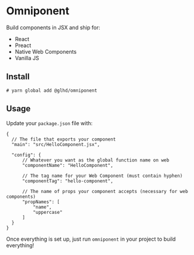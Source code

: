 # Omniponent

Build components in JSX and ship for:

- React
- Preact
- Native Web Components
- Vanilla JS

## Install

```shell
# yarn global add @glhd/omniponent
```

## Usage

Update your `package.json` file with:

```json5
{
  // The file that exports your component
  "main": "src/HelloComponent.jsx",
  
  "config": {
	  // Whatever you want as the global function name on web
	  "componentName": "HelloComponent",
	
	  // The tag name for your Web Component (must contain hyphen)
	  "componentTag": "hello-component",
    
	  // The name of props your component accepts (necessary for web components)
	  "propNames": [
		  "name",
		  "uppercase"
	  ]
  }
}
```

Once everything is set up, just run `omniponent` in your project to build everything!
